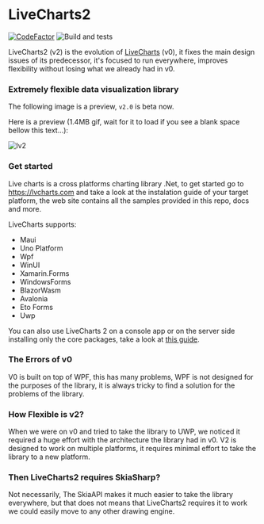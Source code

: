 # LiveCharts2

[![CodeFactor](https://www.codefactor.io/repository/github/beto-rodriguez/livecharts2/badge)](https://www.codefactor.io/repository/github/beto-rodriguez/livecharts2)
![Build and tests](https://github.com/beto-rodriguez/LiveCharts2/actions/workflows/build-and-test.yml/badge.svg)

LiveCharts2 (v2) is the evolution of [LiveCharts](https://github.com/Live-Charts/Live-Charts) (v0), it fixes the main design issues of its predecessor, it's focused to run everywhere, improves flexibility without losing what we already had in v0.

### Extremely flexible data visualization library

The following image is a preview, `v2.0` is beta now.

Here is a preview (1.4MB gif, wait for it to load if you see a blank space bellow this text...):

![lv2](https://user-images.githubusercontent.com/10853349/124399763-41873900-dce3-11eb-937a-947d66d42597.gif)

### Get started

Live charts is a cross platforms charting library .Net, to get started go to https://lvcharts.com and take a look at the instalation guide of your target platform,
the web site contains all the samples provided in this repo, docs and more.

LiveCharts supports:

- Maui
- Uno Platform
- Wpf
- WinUI
- Xamarin.Forms
- WindowsForms
- BlazorWasm
- Avalonia
- Eto Forms
- Uwp

You can also use LiveCharts 2 on a console app or on the server side installing only the core packages, take a look at [this guide](https://lvcharts.com/docs/Uno/latest/samples.general.chartToImage#build-an-image-in-the-server-side-or-console-app).

### The Errors of v0

V0 is built on top of WPF, this has many problems, WPF is not designed for the purposes of the library, it is always tricky to find a solution for the problems of the library.

### How Flexible is v2?

When we were on v0 and tried to take the library to UWP, we noticed it required a huge effort with the architecture the library had in v0.
V2 is designed to work on multiple platforms, it requires minimal effort to take the library to a new platform.

### Then LiveCharts2 requires SkiaSharp?

Not necessarily, The SkiaAPI makes it much easier to take the library everywhere, but that does not means that LiveCharts2 requires it to work we could easily move to any other drawing engine.

